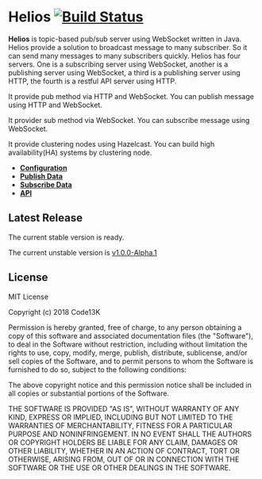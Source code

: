# Helios [![Build Status](https://travis-ci.org/code13k/helios.svg?branch=master)](https://travis-ci.org/code13k/helios)
**Helios** is topic-based pub/sub server using WebSocket written in Java.
Helios provide a solution to broadcast message to many subscriber. So it can send many messages to many subscribers quickly.
Helios has four servers. One is a subscribing server using WebSocket, another is a publishing server using WebSocket, a third is a publishing server using HTTP, the fourth is a restful API server using HTTP.

It provide pub method via HTTP and WebSocket.
You can publish message using HTTP and WebSocket.

It provider sub method via WebSocket.
You can subscribe message using WebSocket.

It provide clustering nodes using Hazelcast.
You can build high availability(HA) systems by clustering node.

* **[Configuration](./doc/configuration.md)**
* **[Publish Data](./doc/pub_server.md)**
* **[Subscribe Data](./doc/sub_server.md)**
* **[API](./doc/api_server.md)**


## Latest Release
The current stable version is ready.

The current unstable version is [v1.0.0-Alpha.1](https://github.com/code13k/helios/releases/tag/1.0.0-Alpha.1)


## License
MIT License

Copyright (c) 2018 Code13K

Permission is hereby granted, free of charge, to any person obtaining a copy
of this software and associated documentation files (the "Software"), to deal
in the Software without restriction, including without limitation the rights
to use, copy, modify, merge, publish, distribute, sublicense, and/or sell
copies of the Software, and to permit persons to whom the Software is
furnished to do so, subject to the following conditions:

The above copyright notice and this permission notice shall be included in all
copies or substantial portions of the Software.

THE SOFTWARE IS PROVIDED "AS IS", WITHOUT WARRANTY OF ANY KIND, EXPRESS OR
IMPLIED, INCLUDING BUT NOT LIMITED TO THE WARRANTIES OF MERCHANTABILITY,
FITNESS FOR A PARTICULAR PURPOSE AND NONINFRINGEMENT. IN NO EVENT SHALL THE
AUTHORS OR COPYRIGHT HOLDERS BE LIABLE FOR ANY CLAIM, DAMAGES OR OTHER
LIABILITY, WHETHER IN AN ACTION OF CONTRACT, TORT OR OTHERWISE, ARISING FROM,
OUT OF OR IN CONNECTION WITH THE SOFTWARE OR THE USE OR OTHER DEALINGS IN THE
SOFTWARE.



                               
